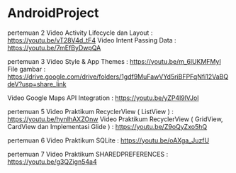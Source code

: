 # AndroidProject

pertemuan 2
Video Activity Lifecycle dan Layout : https://youtu.be/vT28V4d_tF4
Video Intent Passing Data : https://youtu.be/7mEfByDwpQA

pertemuan 3
Video Style & App Themes : https://youtu.be/m_6lUKMFMyI
File gambar : https://drive.google.com/drive/folders/1gdf9MuFawVYd5riBFPFqNfi12VaBQdeV?usp=share_link

Video Google Maps API Integration : https://youtu.be/yZP4l9lVJoI

pertemuan 5
Video Praktikum RecyclerView ( ListView ) : https://youtu.be/hynIhAXZOnw
Video Praktikum RecyclerView ( GridView, CardView dan Implementasi Glide ) : https://youtu.be/Z9oQyZxo5hQ

pertemuan 6
Video Praktikum SQLite : https://youtu.be/oAXga_JuzfU

pertemuan 7
Video Praktikum SHAREDPREFERENCES : https://youtu.be/g3QZign54a4
